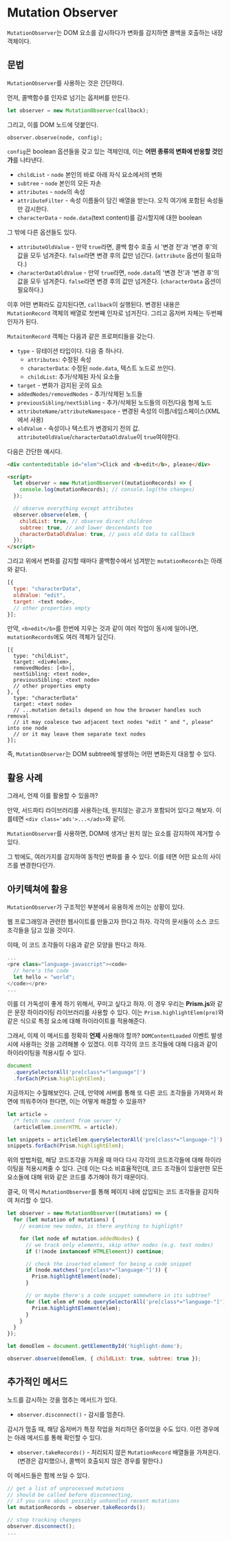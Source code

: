 # Mutation Observer

`MutationObserver`는 DOM 요소를 감시하다가 변화를 감지하면 콜백을 호출하는 내장 객체이다.

## 문법

`MutationObserver`를 사용하는 것은 간단하다.

먼저, 콜백함수를 인자로 넘기는 옵저버를 만든다.

```js
let observer = new MutationObserver(callback);
```

그리고, 이를 DOM 노드에 덧붙인다.

```JS
observer.observe(node, config);
```

`config`은 boolean 옵션들을 갖고 있는 객체인데, 이는 **어떤 종류의 변화에 반응할 것인가**를 나타낸다.

- `childList` - `node` 본인의 바로 아래 자식 요소에서의 변화
- `subtree` - `node` 본인의 모든 자손
- `attributes` - `node`의 속성
- `attributeFilter` - 속성 이름들이 담긴 배열을 받는다. 오직 여기에 포함된 속성들만 감시한다.
- `characterData` - `node.data`(text content)를 감시할지에 대한 boolean

그 밖에 다른 옵션들도 있다.

- `attributeOldValue` - 만약 `true`라면, 콜백 함수 호출 시 '변경 전'과 '변경 후'의 값을 모두 넘겨준다. `false`라면 변경 후의 값만 넘긴다. (`attribute` 옵션이 필요하다.)
- `characterDataOldValue` - 만약 `true`라면, `node.data`의 '변경 전'과 '변경 후'의 값을 모두 넘겨준다. `false`라면 변경 후의 값만 넘겨준다. (`characterData` 옵션이 필요하다.)

이후 어떤 변화라도 감지된다면, `callback`이 실행된다. 변경된 내용은 `MutationRecord` 객체의 배열로 첫번째 인자로 넘겨진다. 그리고 옵저버 자체는 두번째 인자가 된다.

`MutaitonRecord` 객체는 다음과 같은 프로퍼티들을 갖는다.

- `type` - 뮤테이션 타입이다. 다음 중 하나다.
  - `attributes`: 수정된 속성
  - `characterData`: 수정된 `node.data`, 텍스트 노드로 쓰인다.
  - `childList`: 추가/삭제된 자식 요소들
- `target` - 변화가 감지된 곳의 요소
- `addedNodes/removedNodes` - 추가/삭제된 노드들
- `previousSibling/nextSibling` - 추가/삭제된 노드들의 이전/다음 형제 노드
- `attributeName/attributeNamespace` - 변경된 속성의 이름/네임스페이스(XML에서 사용)
- `oldValue` - 속성이나 텍스트가 변경되기 전의 값. `attributeOldValue`/`characterDataOldValue`이 `true`여야한다.

다음은 간단한 예시다.

```html
<div contenteditable id="elem">Click and <b>edit</b>, please</div>

<script>
  let observer = new MutationObserver((mutationRecords) => {
    console.log(mutationRecords); // console.log(the changes)
  });

  // observe everything except attributes
  observer.observe(elem, {
    childList: true, // observe direct children
    subtree: true, // and lower descendants too
    characterDataOldValue: true, // pass old data to callback
  });
</script>
```

그리고 위에서 변화를 감지할 때마다 콜백함수에서 넘겨받는 `mutationRecords`는 아래와 같다.

```js
[{
  type: "characterData",
  oldValue: "edit",
  target: <text node>,
  // other properties empty
}];
```

만약, `<b>edit</b>`를 한번에 지우는 것과 같이 여러 작업이 동시에 일어나면, `mutationRecords`에도 여러 객체가 담긴다.

```
[{
  type: "childList",
  target: <div#elem>,
  removedNodes: [<b>],
  nextSibling: <text node>,
  previousSibling: <text node>
  // other properties empty
}, {
  type: "characterData"
  target: <text node>
  // ...mutation details depend on how the browser handles such removal
  // it may coalesce two adjacent text nodes "edit " and ", please" into one node
  // or it may leave them separate text nodes
}];
```

즉, `MutationObserver`는 DOM subtree에 발생하는 어떤 변화든지 대응할 수 있다.

## 활용 사례

그래서, 언제 이를 활용할 수 있을까?

만약, 서드파티 라이브러리를 사용하는데, 원치않는 광고가 포함되어 있다고 해보자. 이를테면 `<div class='ads'>...</ads>`와 같이.

`MutationObserver`를 사용하면, DOM에 생겨난 원치 않는 요소를 감지하여 제거할 수 있다.

그 밖에도, 여러가지를 감지하여 동적인 변화를 줄 수 있다. 이를 테면 어떤 요소의 사이즈를 변경한다던가.

## 아키텍쳐에 활용

`MutationObserver`가 구조적인 부분에서 유용하게 쓰이는 상황이 있다.

웹 프로그래밍과 관련한 웹사이트를 만들고자 한다고 하자. 각각의 문서들이 소스 코드 조각들을 담고 있을 것이다.

이때, 이 코드 조각들이 다음과 같은 모양을 띈다고 하자.

```js
...
<pre class="language-javascript"><code>
  // here's the code
  let hello = "world";
</code></pre>
...
```

이를 더 가독성이 좋게 하기 위해서, 꾸미고 싶다고 하자. 이 경우 우리는 **Prism.js**와 같은 문장 하이라이팅 라이브러리를 사용할 수 있다. 이는 `Prism.highlightElem(pre)`와 같은 식으로 특정 요소에 대해 하이라이트를 적용해준다.

그래서, 이제 이 메서드를 정확히 **언제** 사용해야 할까? `DOMContentLoaded` 이벤트 발생 시에 사용하는 것을 고려해볼 수 있겠다. 이후 각각의 코드 조각들에 대해 다음과 같이 하이라이팅을 적용시킬 수 있다.

```js
document
  .querySelectorAll('pre[class*="language"]')
  .forEach(Prism.highlightElem);
```

지금까지는 수월해보인다. 근데, 만약에 서버를 통해 또 다른 코드 조각들을 가져와서 화면에 띄워주어야 한다면, 이는 어떻게 해결할 수 있을까?

```js
let article =
  /* fetch new content from server */
  (articleElem.innerHTML = article);

let snippets = articleElem.querySelectorAll('pre[class*="language-"]');
snippets.forEach(Prism.highlightElem);
```

위의 방법처럼, 해당 코드조각을 가져올 때 마다 다시 각각의 코드조각들에 대해 하이라이팅을 적용시켜줄 수 있다. 근데 이는 다소 비효율적인데, 코드 조각들이 있을만한 모든 요소들에 대해 위와 같은 코드를 추가해야 하기 때문이다.

결국, 이 역시 `MutationObserver`를 통해 페이지 내에 삽입되는 코드 조각들을 감지하여 처리할 수 있다.

```js
let observer = new MutationObserver((mutations) => {
  for (let mutation of mutations) {
    // examine new nodes, is there anything to highlight?

    for (let node of mutation.addedNodes) {
      // we track only elements, skip other nodes (e.g. text nodes)
      if (!(node instanceof HTMLElement)) continue;

      // check the inserted element for being a code snippet
      if (node.matches('pre[class*="language-"]')) {
        Prism.highlightElement(node);
      }

      // or maybe there's a code snippet somewhere in its subtree?
      for (let elem of node.querySelectorAll('pre[class*="language-"]')) {
        Prism.highlightElement(elem);
      }
    }
  }
});

let demoElem = document.getElementById('highlight-demo');

observer.observe(demoElem, { childList: true, subtree: true });
```

## 추가적인 메서드

노드를 감시하는 것을 멈추는 메서드가 있다.

- `observer.disconnect()` - 감시를 멈춘다.

감시가 멈출 때, 해당 옵저버가 특정 작업을 처리하던 중이었을 수도 있다. 이런 경우에는 아래 메서드를 통해 확인할 수 있다.

- `observer.takeRecords()` - 처리되지 않은 `MutationRecord` 배열들을 가져온다. (변경은 감지했으나, 콜백이 호출되지 않은 경우를 말한다.)

이 메서드들은 함께 쓰일 수 있다.

```js
// get a list of unprocessed mutations
// should be called before disconnecting,
// if you care about possibly unhandled recent mutations
let mutationRecords = observer.takeRecords();

// stop tracking changes
observer.disconnect();
...
```
